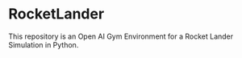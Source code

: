 # RocketLander
This repository is an Open AI Gym Environment for a Rocket Lander Simulation in Python.
